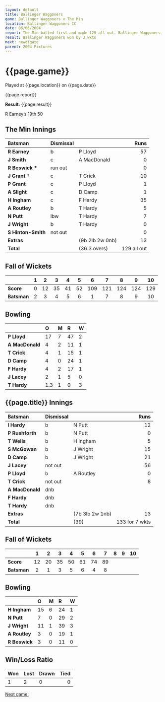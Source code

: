 ```yaml
---
layout: default
title: Ballinger Waggoners
game: Ballinger Waggoners v The Min
location: Ballinger Waggoners CC
date: 06/06/2004
report: The Min batted first and made 129 all out. Ballinger Waggoners replied with 133 for 7 wkts
result: Ballinger Waggoners won by 3 wkts
next: newdigate
parent: 2004 Fixtures
---
```


# {{page.game}}

Played at {{page.location}} on {{page.date}}

{{page.report}}

**Result:** {{page.result}}

R Earney’s 19th 50

## The Min Innings

| Batsman | Dismissal |  | Runs |
|:---|:---|---|---:|
| **R Earney** | b | P Lloyd | 57 |
| **J Smith** | c | A MacDonald | 0 |
| **R Beswick &#42;** | run out |  | 0 |
| **J Grant &#8224;** | c | T Crick | 10 |
| **P Grant** | c | P Lloyd | 1 |
| **A Slight** | c | D Camp | 1 |
| **H Ingham** | c | F Hardy | 35 |
| **A Routley** | b | T Hardy | 5 |
| **N Putt** | lbw | T Hardy | 7 |
| **J Wright** | b | T Hardy | 0 |
| **S Hinton-Smith** | not out |  | 0 |
| **Extras** | | (9b 2lb 2w 0nb) | 13 |
| **Total** | | (36.3 overs) | 129 all out |

## Fall of Wickets

| | 1 | 2 | 3 | 4 | 5 | 6 | 7 | 8 | 9 | 10 |
|---|:---:|:---:|:---:|:---:|:---:|:---:|:---:|:---:|:---:|:---:|
| **Score** | 0 | 12 | 35 | 41 | 52 | 109 | 121 | 124 | 124 | 129 |
| **Batsman** | 2 | 3 | 4 | 5 | 6 | 1 | 7 | 8 | 9 | 10 |

## Bowling

| | O | M | R | W |
|---|:---|:---|:---|:---|
| **P Lloyd** | 17 | 7 | 47 | 2 |
| **A MacDonald** | 4 | 2 | 11 | 1 |
| **T Crick** | 4 | 1 | 15 | 1 |
| **D Camp** | 4 | 0 | 24 | 1 |
| **F Hardy** | 4 | 2 | 17 | 1 |
| **J Lacey** | 2 | 1 | 5 | 0 |
| **T Hardy** | 1.3 | 1 | 0 | 3 |

## {{page.title}} Innings

| Batsman | Dismissal |  | Runs |
|:---|:---|---|---:|
| **I Hardy** | b | N Putt | 12 |
| **P Rushforth** | b | N Putt | 0 |
| **T Wells** | b | H Ingham | 5 |
| **S McGowan** | b | J Wright | 15 |
| **D Camp** | b | J Wright | 21 |
| **J Lacey** | not out |  | 56 |
| **P Lloyd** | b | A Routley | 0 |
| **T Crick** | not out |  | 8 |
| **A MacDonald** | dnb |  |  |
| **F Hardy** | dnb |  |  |
| **T Hardy** | dnb |  |  |
| **Extras** | | (7b 3lb 2w 1nb) | 13 |
| **Total** | | (39) | 133 for 7 wkts |

## Fall of Wickets

| | 1 | 2 | 3 | 4 | 5 | 6 | 7 | 8 | 9 | 10 |
|---|:---:|:---:|:---:|:---:|:---:|:---:|:---:|:---:|:---:|:---:|
| **Score** | 12 | 20 | 35 | 50 | 61 | 74 | 89 |  |  |  |
| **Batsman** | 2 | 1 | 3 | 5 | 6 | 4 | 8 |  |  |  |

## Bowling

| | O | M | R | W |
|---|:---|:---|:---|:---|
| **H Ingham** | 15 | 6 | 24 | 1 |
| **N Putt** | 7 | 0 | 29 | 2 |
| **J Wright** | 11 | 1 | 39 | 3 |
| **A Routley** | 3 | 0 | 19 | 1 |
| **R Beswick** | 3 | 0 | 11 | 0 |

## Win/Loss Ratio

| Won | Lost | Drawn | Tied |
|:---|:---|:---|---:|
| 1 | 2 | 0 | 0 |

[Next game:]({{page.next}})